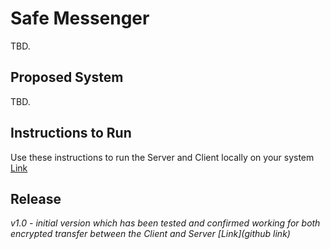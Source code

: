 # **Safe Messenger**
TBD.

## **Proposed System**
TBD.

## **Instructions to Run**
Use these instructions to run the Server and Client locally on your system [Link](/RunInstructions.md)

## **Release**

_v1.0 - initial version which has been tested and confirmed working for both encrypted transfer between the Client and Server [Link](github link)_
